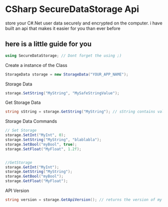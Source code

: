 # CSharp SecureDataStorage Api
store your C#.Net user data securely and encrypted on the computer. i have built an api that makes it easier for you than ever before 

## here is a little guide for you
```csharp
using SecureDataStorage; // Dont forget the using ;)
```

Create a instance of the Class
```csharp
StorageData storage = new StorageData("YOUR_APP_NAME"); 
```

Storage Data
```csharp
storage.SetString("MyString", "MySafeStringValue");
```

Get Storage Data
```csharp
string sString = storage.GetString("MyString"); // sString contains value "MySafeStringValue"
```

Storage Data Commands
```csharp
// Set Storage
storage.SetInt("MyInt", 0);
storage.SetString("MyString", "blablabla");
storage.SetBool("myBool", true);
storage.SetFloat("MyFloat", 1.2f);


//GetStorage
storage.GetInt("MyInt");
storage.GetString("MyString");
storage.GetBool("myBool");
storage.GetFloat("MyFloat");
```

API Version
```csharp
string version = storage.GetApiVersion(); // returns the version of my Api
```
